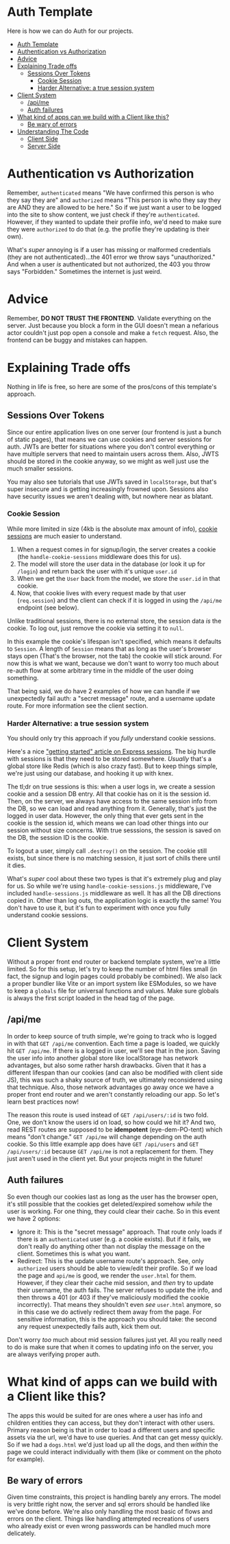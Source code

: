 # Auth Template
Here is how we can do Auth for our projects.

- [Auth Template](#auth-template)
- [Authentication vs Authorization](#authentication-vs-authorization)
- [Advice](#advice)
- [Explaining Trade offs](#explaining-trade-offs)
  - [Sessions Over Tokens](#sessions-over-tokens)
    - [Cookie Session](#cookie-session)
    - [Harder Alternative: a true session system](#harder-alternative-a-true-session-system)
- [Client System](#client-system)
  - [/api/me](#apime)
  - [Auth failures](#auth-failures)
- [What kind of apps can we build with a Client like this?](#what-kind-of-apps-can-we-build-with-a-client-like-this)
  - [Be wary of errors](#be-wary-of-errors)
- [Understanding The Code](#understanding-the-code)
  - [Client Side](#client-side)
  - [Server Side](#server-side)


# Authentication vs Authorization
Remember, `authenticated` means "We have confirmed this person is who they say they are" and `authorized` means "This person is who they say they are AND they are allowed to be here." So if we just want a user to be logged into the site to show content, we just check if they're `authenticated`. However, if they wanted to update their profile info, we'd need to make sure they were `authorized` to do that (e.g. the profile they're updating is their own).

What's *super* annoying is if a user has missing or malformed credentials (they are not authenticated)...the 401 error we throw says "unauthorized." And when a user *is* authenticated but not authorized, the 403 you throw says "Forbidden." Sometimes the internet is just weird.

# Advice
Remember, **DO NOT TRUST THE FRONTEND**. Validate everything on the server. Just because you block a form in the GUI doesn't mean a nefarious actor couldn't just pop open a console and make a `fetch` request. Also, the frontend can be buggy and mistakes can happen.

# Explaining Trade offs
Nothing in life is free, so here are some of the pros/cons of this template's approach.

## Sessions Over Tokens
Since our entire application lives on one server (our frontend is just a bunch of static pages), that means we can use cookies and server sessions for auth. JWTs are better for situations where you don't control everything or have multiple servers that need to maintain users across them. Also, JWTS should be stored in the cookie anyway, so we might as well just use the much smaller sessions.

You may also see tutorials that use JWTs saved in `localStorage`, but that's super insecure and is getting increasingly frowned upon. Sessions also have security issues we aren't dealing with, but nowhere near as blatant.

### Cookie Session
While more limited in size (4kb is the absolute max amount of info), [cookie sessions](https://expressjs.com/en/resources/middleware/cookie-session.html) are much easier to understand. 
1. When a request comes in for signup/login, the server creates a cookie (the `handle-cookie-sessions` middleware does this for us). 
2. The model will store the user data in the database (or look it up for `/login`) and return back the user with it's unique `user.id`
3. When we get the `User` back from the model, we store the `user.id` in that cookie. 
4. Now, that cookie lives with every request made by that user (`req.session`) and the client can check if it is logged in using the `/api/me` endpoint (see below).

Unlike traditional sessions, there is no external store, the session data *is* the cookie. To log out, just remove the cookie via setting it to `null`.

In this example the cookie's lifespan isn't specified, which means it defaults to `Session`. A length of `Session` means that as long as the user's browser stays open (That's the browser, not the tab) the cookie will stick around. For now this is what we want, because we don't want to worry too much about re-auth flow at some arbitrary time in the middle of the user doing something.

That being said, we do have 2 examples of how we can handle if we unexpectedly fail auth: a "secret message" route, and a username update route. For more information see the client section.


### Harder Alternative: a true session system
You should only try this approach if you *fully* understand cookie sessions.

Here's a nice ["getting started" article on Express sessions](https://www.section.io/engineering-education/session-management-in-nodejs-using-expressjs-and-express-session/). The big hurdle with sessions is that they need to be stored somewhere. *Usually* that's a global store like Redis (which is also crazy fast). But to keep things simple, we're just using our database, and hooking it up with knex.

The tl;dr on true sessions is this: when a user logs in, we create a session cookie and a session DB entry. All that cookie has on it is the session id. Then, on the server, we always have access to the same session info from the DB, so we can load and read anything from it. Generally, that's just the logged in user data. However, the only thing that ever gets sent in the cookie is the session id, which means we can load other things into our session without size concerns. With true sesssions, the session is saved on the DB, the session ID is the cookie.

To logout a user, simply call `.destroy()` on the session. The cookie still exists, but since there is no matching session, it just sort of chills there until it dies.

What's *super* cool about these two types is that it's extremely plug and play for us. So while we're using `handle-cookie-sessions.js` middleware, I've included `handle-sessions.js` middleware as well. It has all the DB directions copied in. Other than log outs, the application logic is exactly the same! You don't have to use it, but it's fun to experiment with once you fully understand cookie sessions.

# Client System
Without a proper front end router or backend template system, we're a little limited. So for this setup, let's try to keep the number of html files small (in fact, the signup and login pages could probably be combined). We also lack a proper bundler like Vite or an import system like ESModules, so we have to keep a `globals` file for universal functions and values. Make sure globals is always the first script loaded in the head tag of the page.

## /api/me
In order to keep source of truth simple, we're going to track who is logged in with that `GET /api/me` convention. Each time a page is loaded, we quickly hit `GET /api/me`. If there is a logged in user, we'll see that in the json. Saving the user info into another global store like localStorage has network advantages, but also some rather harsh drawbacks. Given that it has a different lifespan than our cookies (and can also be modified with client side JS), this was such a shaky source of truth, we ultimately reconsidered using that technique. Also, those network advantages go away once we have a proper front end router and we aren't constantly reloading our app. So let's learn best practices now!

The reason this route is used instead of `GET /api/users/:id` is two fold. One, we don't know the users id on load, so how could we hit it? And two, read REST routes are supposed to be **idempotent** (eye-dem-PO-tent) which means "don't change." `GET /api/me` will change depending on the auth cookie. So this little example app does have `GET /api/users` and `GET /api/users/:id` because `GET /api/me` is not a replacement for them. They just aren't used in the client yet. But your projects might in the future!

## Auth failures
So even though our cookies last as long as the user has the browser open, it's still possible that the cookies get deleted/expired somehow *while* the user is working. For one thing, they could clear their cache. So in this event we have 2 options:

- Ignore it: This is the "secret message" approach. That route only loads if there is an `authenticated` user (e.g. a cookie exists). But if it fails, we don't really do anything other than not display the message on the client. Sometimes this is what you want.
- Redirect: This is the update username route's approach. See, only `authorized` users should be able to view/edit their profile. So if we load the page and `api/me` is good, we render the `user.html` for them. However, if they clear their cache mid session, and *then* try to update their username, the auth fails. The server refuses to update the info, and then throws a 401 (or 403 if they've maliciously modified the cookie incorrectly). That means they shouldn't even *see* `user.html` anymore, so in this case we do actively redirect them away from the page. For sensitive information, this is the approach you should take: the second any request unexpectedly fails auth, kick them out.

Don't worry *too* much about mid session failures just yet. All you really need to do is make sure that when it comes to updating info on the server, you are always verifying proper auth.

# What kind of apps can we build with a Client like this?
The apps this would be suited for are ones where a user has info and children entities they can access, but they don't interact with other users. Primary reason being is that in order to load a different users and specific assets via the url, we'd have to use queries. And that can get messy quickly. So if we had a `dogs.html` we'd just load up all the dogs, and then *within* the page we could interact individually with them (like or comment on the photo for example).

## Be wary of errors
Given time constraints, this project is handling barely any errors. The model is very brittle right now, the server and sql errors should be handled like we've done before. We're also only handling the most basic of flows and errors on the client. Things like handling attempted recreations of users who already exist or even wrong passwords can be handled much more delicately.